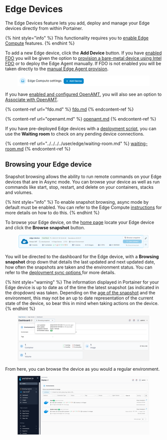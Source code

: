 # Edge Devices

The Edge Devices feature lets you add, deploy and manage your Edge devices directly from within Portainer.

{% hint style="info" %}
This functionality requires you to [enable Edge Compute](../) features.
{% endhint %}

To add a new Edge device, click the **Add Device** button. If you have [enabled FDO](../#fdo) you will be given the option to [provision a bare-metal device using Intel FDO](fdo.md) or to deploy the Edge Agent manually. If FDO is not enabled you will be taken directly to the [manual Edge Agent provision](../../../environments/add/edge.md#adding-an-edge-environment-to-portainer).

<figure><img src="../../../../.gitbook/assets/2.17-settings-edge-devices-add.png" alt=""><figcaption></figcaption></figure>

If you have [enabled and configured OpenAMT](../#intel-openamt), you will also see an option to [Associate with OpenAMT](openamt.md).

{% content-ref url="fdo.md" %}
[fdo.md](fdo.md)
{% endcontent-ref %}

{% content-ref url="openamt.md" %}
[openamt.md](openamt.md)
{% endcontent-ref %}

If you have pre-deployed Edge devices with a [deployment script](../#automatic-edge-environment-creation), you can use the **Waiting room** to check on any pending device connections.

{% content-ref url="../../../../user/edge/waiting-room.md" %}
[waiting-room.md](../../../../user/edge/waiting-room.md)
{% endcontent-ref %}

## Browsing your Edge device

Snapshot browsing allows the ability to run remote commands on your Edge devices that are in Async mode. You can browse your device as well as run commands like start, stop, restart, and delete on your containers, stacks and volumes.

{% hint style="info" %}
To enable snapshot browsing, async mode by default must be enabled. You can refer to the Edge Compute [instructions](../#deployment-sync-options) for more details on how to do this.
{% endhint %}

To browse your Edge device, on the [home page](../../../../user/home.md) locate your Edge device and click the **Browse snapshot** button.

<figure><img src="../../../../.gitbook/assets/2.17-settings-edge-devices-browse.png" alt=""><figcaption></figcaption></figure>

You will be directed to the dashboard for the Edge device, with a **Browsing snapshot** drop down that details the last updated and next updated date, how often the snapshots are taken and the environment status.  You can refer to the [deployment sync options ](../#deployment-sync-options)for more details.&#x20;

{% hint style="warning" %}
The information displayed in Portainer for your Edge device is up to date as of the time the latest snapshot (as indicated in the dropdown) was taken. Depending on the [age of the snapshot](../#deployment-sync-options) and the environment, this may not be an up to date representation of the current state of the device, so bear this in mind when taking actions on the device.
{% endhint %}

<figure><img src="../../../../.gitbook/assets/2.16-edge_devices_browse_snaps_dashboard.png" alt=""><figcaption></figcaption></figure>

From here, you can browse the device as you would a regular environment.

<figure><img src="../../../../.gitbook/assets/2.16-edge_devices_browse_snaps.gif" alt=""><figcaption></figcaption></figure>
